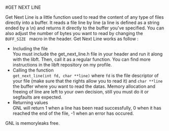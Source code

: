 #GET NEXT LINE

Get Next Line is a little function used to read the content of any type of files directly into a buffer. 
It reads a file line by line (a line is defined as a string ended by a \n) and returns it directly to the buffer you've specified.
You can also adjust the number of bytes you want to read by changing the <code> BUFF_SIZE </code> macro in the header. 
Get Next Line works as follow : 
<ul>
	<li> Including the file </li>
		You must include the get_next_line.h file in your header and run it along with the libft. Then, call it as a regular function. You can find more instructions in the libft
		repository on my profile.
	<li> Calling the function </li>
		<code>get_next_line(int fd, char **line)</code> where <code>fd</code> is the file descriptor of your file (make sure that the rights allow you to read it) and <code>char **line</code> the buffer where you want to read the datas.
		Memory allocation and freeing of line are left to your own decision, still you must do it or segfaults are expected.
	<li> Returning values </li>
		GNL will return 1 when a line has been read successfully, 0 when it has reached the end of the file, -1 when an error has occured.
</ul>

GNL is memoryleaks free.
